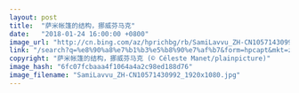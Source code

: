 ```yaml
---
layout: post
title:  "萨米帐篷的结构，挪威芬马克"
date:   "2018-01-24 16:00:00 +0800"
image_url: "http://cn.bing.com/az/hprichbg/rb/SamiLavvu_ZH-CN10571430992_1920x1080.jpg"
link: "/search?q=%e8%90%a8%e7%b1%b3%e5%b8%90%e7%af%b7&form=hpcapt&mkt=zh-cn"
copyright: "萨米帐篷的结构，挪威芬马克 (© Céleste Manet/plainpicture)"
image_hash: "6fc07fcbaaa4f1064a4a2c98ed188d76"
image_filename: "SamiLavvu_ZH-CN10571430992_1920x1080.jpg"
---
```


